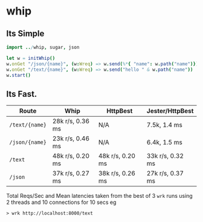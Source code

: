 # whip


## Its Simple

```nim
import ../whip, sugar, json

let w = initWhip()
w.onGet "/json/{name}", (w:Wreq) => w.send(%*{ "name": w.path("name")})
w.onGet "/text/{name}", (w:Wreq) => w.send("hello " & w.path("name"))
w.start()
```

## Its Fast.
  
Route          | Whip                 | HttpBest  | Jester/HttpBest
---------------|----------------------|-----------|------------------
`/text/{name}` | 28k r/s, 0.36 ms | N/A           | 7.5k, 1.4 ms
`/json/{name}` | 23k r/s, 0.46 ms | N/A              | 6.4k, 1.5 ms
`/text`        | 48k r/s, 0.20 ms | 48k r/s, 0.20 ms | 33k r/s, 0.32 ms
`/json`        | 37k r/s, 0.27 ms | 38k r/s, 0.26 ms | 27k r/s, 0.37 ms

Total Reqs/Sec and Mean latencies taken from the best of 3 `wrk` runs using 2 threads and 10 connections for 10 secs 
eg 
```bash33
> wrk http://localhost:8000/text
```
